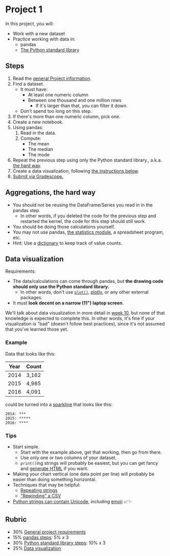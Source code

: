 # Project 1

In this project, you will:

- Work with a new dataset
- Practice working with data in:
  - pandas
  - [The Python standard library](https://docs.python.org/3/library/index.html)

## Steps

1. Read the [general Project information](notebooks.md#projects).
1. Find a dataset.
   - It must have:
     - At least one numeric column
     - Between one thousand and one million rows
       - If it's larger than that, you can filter it down.
   - Don't spend too long on this step.
1. If there's more than one numeric column, pick one.
1. Create a new notebook.
1. Using pandas:
   1. Read in the data.
   1. Compute:
      - The mean
      - The median
      - The mode
1. Repeat the previous step using only the Python standard library., a.k.a. [the hard way](#aggregations-the-hard-way).
1. Create a data visualization, following [the instructions below](#data-visualization).
1. [Submit via Gradescope.](https://courseworks2.columbia.edu/courses/207091/assignments/1345872)

## Aggregations, the hard way

- You should not be reusing the DataFrame/Series you read in in the pandas step.
  - In other words, if you deleted the code for the previous step and restarted the kernel, the code for this step should still work.
- You should be doing those calculations yourself.
- You may not use pandas, [the statistics module](https://docs.python.org/3/library/statistics.html), a spreadsheet program, etc.
- Hint: Use a [dictionary](https://docs.python.org/3/tutorial/datastructures.html#dictionaries) to keep track of value counts.

## Data visualization

Requirements:

- The data/calculations can come through pandas, but **the drawing code should only use the Python standard library.**
  - In other words, don't use [`plot()`](https://pandas.pydata.org/docs/reference/api/pandas.DataFrame.plot.html), [plotly](https://plotly.com/python/), or any other external packages.
- It must **look decent on a narrow (11") laptop screen**.

We'll talk about data visualization in more detail in [week 10](index.md#schedule), but none of that knowledge is expected to complete this. In other words, it's fine if your visualization is "bad" (doesn't follow best practices), since it's not assumed that you've learned those yet.

### Example

Data that looks like this:

| Year | Count |
| ---- | ----- |
| 2014 | 3,162 |
| 2015 | 4,985 |
| 2016 | 4,091 |

could be turned into a [sparkline](https://en.wikipedia.org/wiki/Sparkline) that looks like this:

```
2014: ***
2015: *****
2016: ****
```

### Tips

- Start simple.
  - Start with the example above, get that working, then go from there.
  - Use only one or two columns of your dataset.
  - `print()`ing strings will probably be easiest, but you can get fancy and [generate HTML](https://mkonicek.medium.com/simple-tip-how-to-use-html-in-jupyter-notebook-eef14e81dbc5) if you want.
- Making your chart vertical (one data point per line) will probably be easier than doing something horizontal.
- Techniques that may be helpful:
  - [Repeating strings](https://phoenixnap.com/kb/python-repeat-string)
  - ["Rewinding" a CSV](https://stackoverflow.com/questions/431752/python-csv-reader-how-do-i-return-to-the-top-of-the-file)
- [Python strings can contain Unicode](https://docs.python.org/3/howto/unicode.html#the-string-type), including [emoji](https://getemoji.com/) 📈✨

## Rubric

- 30% [General project requirements](notebooks.md#projects)
- 15% [pandas steps](#steps): 5% x 3
- 30% [Python standard library steps](#steps): 10% x 3
- 25% [Data visualization](#data-visualization)
